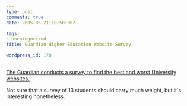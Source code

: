 ```yaml
---
type: post
comments: true
date: 2005-06-21T10:50:00Z

tags:
- Uncategorized
title: Guardian Higher Education Website Survey

wordpress_id: 170
---
```


[The Guardian conducts a survey to find the best and worst University websites.](http://education.guardian.co.uk/university2005/advice/student/story/0,15966,1510756,00.html)  

Not sure that a survey of 13 students should carry much weight, but it's interesting nonetheless.
